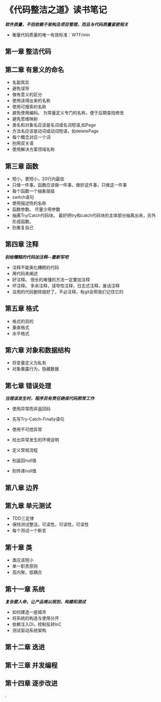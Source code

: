 # 《代码整洁之道》读书笔记
***软件质量，不但依赖于架构及项目管理，而且与代码质量紧密相关***

- 衡量代码质量的唯一有效标准：WTF/min
## 第一章 整洁代码

## 第二章 有意义的命名
- 名副其实
- 避免误导
- 做有意义的区分
- 使用读得出来的名称
- 使用可搜索的名称
- 避免使用编码。 为常量定义专门的名称，便于后期查找修改
- 避免思维映射
- 类名和对象名应该是名词或名词短语,如Page
- 方法名应该是动词或动词短语，如deletePage
- 每个概念对应一个词
- 别用双关语
- 使用解决方案领域名称

## 第三章 函数
- 短小，更短小，20行内最佳
- 只做一件事。函数应该做一件事，做好这件事，只做这一件事
- 每个函数一个抽象层级
- switch语句
- 使用描述性的名称
- 函数参数。 尽量少用参数
- 抽离Try/Catch代码块。 最好把try和catch代码块的主体部分抽离出来，另外形成函数。
- 别重复自己

## 第四章 注释

***别给糟糕的代码加注释--重新写吧***

- 注释不能美化糟糕的代码
- 用代码来阐述
- 好注释。 很长的难懂的方法一定要加注释
- 坏注释。 多余注释，误导性注释，日志式注释，废话注释
- 没用的代码删除就好了，不必注释，有git会帮我们记住它的

## 第五章 格式
- 格式的目的
- 垂直格式
- 水平格式

## 第六章 对象和数据结构
- 将变量定义为私有
- 对象暴露行为，隐藏数据

## 第七章 错误处理
 ***当错误发生时，程序员有责任确保代码照常工作***
 - 使用异常而非返回码
 - 先写Try-Catch-Finally语句
 - 使用不可控异常
 - 给出异常发生的环境说明

- 定义常规流程
- 别返回null值
- 别传递null值

## 第八章 边界

## 第九章 单元测试
- TDD三定律
- 保持测试整洁。可读性，可读性，可读性
- 每个测试一个断言

## 第十章 类
- 类应该短小
- 单一职责原则
- 高内聚，低耦合

## 第十一章 系统
***复杂要人命，让产品难以规划，构建和测试***
- 如何建造一座城市
- 将系统的构造与使用分开
- 依赖注入DI，控制反转IoC
- 测试驱动系统架构

## 第十二章 迭进

## 第十三章 并发编程

## 第十四章 逐步改进
.

